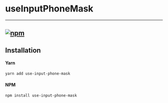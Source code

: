 # useInputPhoneMask

-----
[![npm](https://img.shields.io/npm/v/use-input-phone-mask?style=flat)](https://www.npmjs.com/package/use-input-phone-mask)
-----

## Installation

#### Yarn

```bash
yarn add use-input-phone-mask
```

#### NPM

```bash
npm install use-input-phone-mask
```
